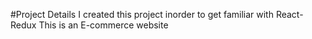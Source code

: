 #Project Details
I created this project inorder to get familiar with React-Redux
This is an E-commerce website
